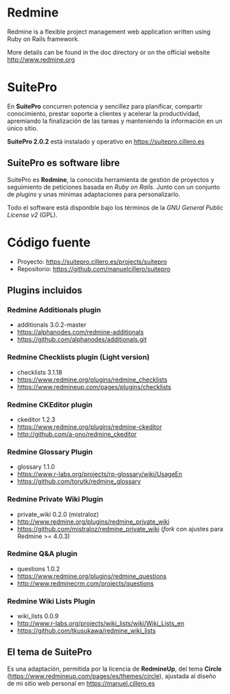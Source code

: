 # Redmine

Redmine is a flexible project management web application written using Ruby on
Rails framework.

More details can be found in the doc directory or on the official website
http://www.redmine.org


# SuitePro

En **SuitePro** concurren potencia y sencillez para planificar, compartir
conocimiento, prestar soporte a clientes y acelerar la productividad, apremiando
la finalización de las tareas y manteniendo la información en un único sitio.

**SuitePro 2.0.2** está instalado y operativo en https://suitepro.cillero.es

## SuitePro es software libre

SuitePro es **Redmine**, la conocida herramienta de gestión de proyectos y
seguimiento de peticiones basada en *Ruby on Rails*. Junto con un conjunto de
*plugins* y unas mínimas adaptaciones para personalizarlo.

Todo el software está disponible bajo los términos de la *GNU General Public
License v2* (GPL).


# Código fuente

  * Proyecto: https://suitepro.cillero.es/projects/suitepro
  * Repositorio: https://github.com/manuelcillero/suitepro

## Plugins incluidos

### Redmine Additionals plugin

  * additionals 3.0.2-master
  * https://alphanodes.com/redmine-additionals
  * https://github.com/alphanodes/additionals.git

### Redmine Checklists plugin (Light version)

  * checklists 3.1.18
  * https://www.redmine.org/plugins/redmine_checklists
  * https://www.redmineup.com/pages/plugins/checklists

### Redmine CKEditor plugin

  * ckeditor 1.2.3
  * https://www.redmine.org/plugins/redmine-ckeditor
  * http://github.com/a-ono/redmine_ckeditor

### Redmine Glossary Plugin

  * glossary 1.1.0
  * https://www.r-labs.org/projects/rp-glossary/wiki/UsageEn
  * https://github.com/torutk/redmine_glossary

### Redmine Private Wiki Plugin

  * private_wiki 0.2.0 (mistraloz)
  * http://www.redmine.org/plugins/redmine_private_wiki
  * https://github.com/mistraloz/redmine_private_wiki (*fork* con ajustes para
    Redmine >= 4.0.3)

### Redmine Q&A plugin

  * questions 1.0.2
  * https://www.redmine.org/plugins/redmine_questions
  * http://www.redminecrm.com/projects/questions

### Redmine Wiki Lists Plugin

  * wiki_lists 0.0.9
  * http://www.r-labs.org/projects/wiki_lists/wiki/Wiki_Lists_en
  * https://github.com/tkusukawa/redmine_wiki_lists


## El tema de SuitePro

Es una adaptación, permitida por la licencia de **RedmineUp**, del tema
**Circle** (https://www.redmineup.com/pages/es/themes/circle), ajustada al
diseño de mi sitio web personal en https://manuel.cillero.es
